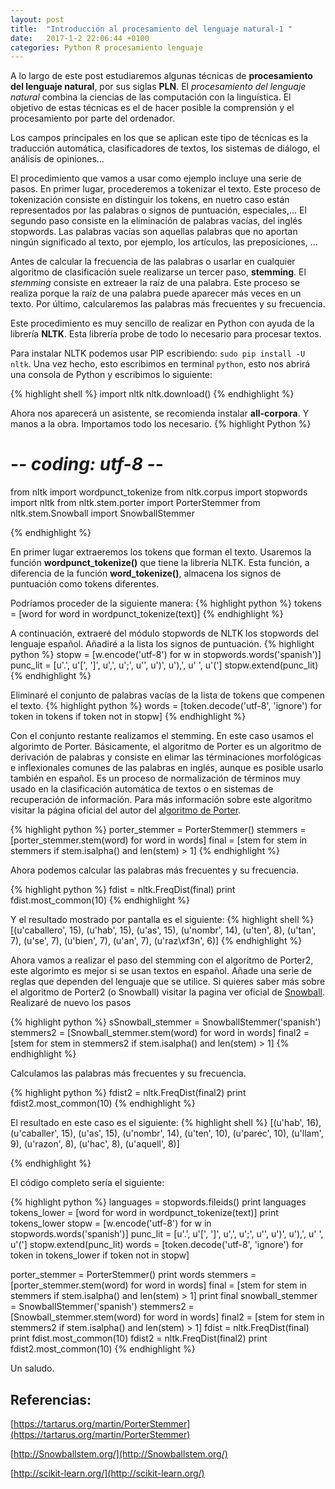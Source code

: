 ```yaml
---
layout: post
title:  "Introducción al procesamiento del lenguaje natural-1 "
date:   2017-1-2 22:06:44 +0100
categories: Python R procesamiento lenguaje
---
```


A lo largo de este post estudiaremos algunas técnicas de **procesamiento
del lenguaje natural**, por sus siglas **PLN**.
El *procesamiento del lenguaje natural* combina la ciencias de las computación
con la linguística. El objetivo de estas técnicas es el de hacer posible la
comprensión y el procesamiento por parte del ordenador.

Los campos principales en los que se aplican este tipo de técnicas es la
traducción automática, clasificadores de textos, los sistemas de diálogo,
el análisis de opiniones...

El procedimiento que vamos a usar como ejemplo incluye una serie de pasos.
En primer lugar, procederemos a tokenizar el texto.
Este proceso de tokenización consiste en distinguir los tokens,
en nuetro caso están representados por las palabras o signos de puntuación,
especiales,...
El segundo paso consiste en la eliminación de palabras vacías, del inglés stopwords.
Las palabras vacías son aquellas palabras que no aportan ningún significado al texto,
por ejemplo, los artículos, las preposiciones, ...

Antes de calcular la frecuencia de las palabras o usarlar en cualquier algoritmo
de clasificación suele realizarse un tercer paso, **stemming**.
El *stemming* consiste en extreaer la raíz de una palabra. Este proceso se realiza
porque la raíz de una palabra puede aparecer más veces en un texto.
Por último, calcularemos las palabras más frecuentes y su frecuencia.

Este procedimiento es muy sencillo de realizar en Python con ayuda de la librería
**NLTK**.
Esta librería probe de todo lo necesario para procesar textos.

Para instalar NLTK podemos usar PIP escribiendo: `sudo pip install -U nltk`.
Una vez hecho, esto escribimos en terminal `python`, esto nos
abrirá una consola de Python y escribimos lo siguiente:

{% highlight shell %}
import nltk
nltk.download()
{% endhighlight %}

Ahora nos aparecerá un asistente, se recomienda instalar **all-corpora**.
Y manos a la obra. Importamos todo los necesario.
{% highlight Python %}
# -*- coding: utf-8 -*-
from nltk import wordpunct_tokenize
from nltk.corpus import stopwords
import nltk
from nltk.stem.porter import PorterStemmer
from nltk.stem.Snowball import SnowballStemmer

{% endhighlight %}

En primer lugar extraeremos los tokens que forman el texto.
Usaremos la función **wordpunct_tokenize()** que tiene la libreria NLTK.
Esta función, a diferencia de la función **word_tokenize()**, almacena
los signos de puntuación como tokens diferentes.

Podríamos proceder de la siguiente manera:
{% highlight python %}
tokens = [word for word in wordpunct_tokenize(text)]
{% endhighlight %}

A continuación, extraeré del módulo stopwords de NLTK los stopwords
del lenguaje español.
Añadiré a la lista los signos de puntuación.
{% highlight python %}
stopw = [w.encode('utf-8') for w in stopwords.words('spanish')]
punc_lit = [u'.', u'[', ']', u',', u';', u'', u')', u'),', u' ', u'(']
stopw.extend(punc_lit)
{% endhighlight %}

Eliminaré el conjunto de palabras vacías de la lista de tokens
que compenen el texto.
{% highlight python %}
words = [token.decode('utf-8', 'ignore')
         for token in tokens if token not in stopw]
{% endhighlight %}

Con el conjunto restante realizamos el stemming.
En este caso usamos el algorimto de Porter. Básicamente, el algoritmo
de Porter es un algoritmo de derivación de palabras y consiste en elimar las
términaciones morfológicas e inflexionales comunes de las palabras
en inglés, aunque es posible usarlo también en español. Es un proceso
de normalización de términos muy usado en la clasificación automática
de textos o en sistemas de recuperación de información.
Para más información sobre este algoritmo visitar la página oficial del autor del
[algoritmo de Porter].


{% highlight python %}
porter_stemmer = PorterStemmer()
stemmers = [porter_stemmer.stem(word) for word in words]
final = [stem for stem in stemmers if stem.isalpha() and len(stem) > 1]
{% endhighlight %}

Ahora podemos calcular las palabras más frecuentes y su frecuencia.

{% highlight python %}
fdist = nltk.FreqDist(final)
print fdist.most_common(10)
{% endhighlight %}

Y el resultado mostrado por pantalla es el siguiente:
{% highlight shell %}
[(u'caballero', 15), (u'hab', 15), (u'as', 15), (u'nombr', 14), (u'ten', 8),
(u'tan', 7), (u'se', 7), (u'bien', 7), (u'an', 7), (u'raz\xf3n', 6)]
{% endhighlight %}

Ahora vamos a realizar el paso del stemming con el algoritmo de Porter2, este algorimto
es mejor si se usan textos en español. Añade una serie de reglas que dependen del
lenguaje que se utilice. Si quieres saber más sobre el algoritmo de Porter2 (o Snowball)
visitar la pagina ver oficial de [Snowball].
Realizaré de nuevo los pasos


{% highlight python %}
sSnowball_stemmer = SnowballStemmer('spanish')
stemmers2 = [Snowball_stemmer.stem(word) for word in words]
final2 = [stem for stem in stemmers2 if stem.isalpha() and len(stem) > 1]
{% endhighlight %}

Calculamos las palabras más frecuentes y su frecuencia.

{% highlight python %}
fdist2 = nltk.FreqDist(final2)
print fdist2.most_common(10)
{% endhighlight %}

El resultado en este caso es el siguiente:
{% highlight shell %}
[(u'hab', 16), (u'caballer', 15), (u'as', 15), (u'nombr', 14), (u'ten', 10),
(u'parec', 10), (u'llam', 9), (u'razon', 8), (u'hac', 8), (u'aquell', 8)]

{% endhighlight %}

El código completo sería el siguiente:

{% highlight python %}
languages = stopwords.fileids()
print languages
tokens_lower = [word for word in wordpunct_tokenize(text)]
print tokens_lower
stopw = [w.encode('utf-8') for w in stopwords.words('spanish')]
punc_lit = [u'.', u'[', ']', u',', u';', u'', u')', u'),', u' ', u'(']
stopw.extend(punc_lit)
words = [token.decode('utf-8', 'ignore')
         for token in tokens_lower if token not in stopw]

porter_stemmer = PorterStemmer()
print words
stemmers = [porter_stemmer.stem(word) for word in words]
final = [stem for stem in stemmers if stem.isalpha() and len(stem) > 1]
print final
snowball_stemmer = SnowballStemmer('spanish')
stemmers2 = [Snowball_stemmer.stem(word) for word in words]
final2 = [stem for stem in stemmers2 if stem.isalpha() and len(stem) > 1]
fdist = nltk.FreqDist(final)
print fdist.most_common(10)
fdist2 = nltk.FreqDist(final2)
print fdist2.most_common(10)
{% endhighlight %}

Un saludo.



## Referencias:
[https://tartarus.org/martin/PorterStemmer](https://tartarus.org/martin/PorterStemmer)

[http://Snowballstem.org/](http://Snowballstem.org/)

[http://scikit-learn.org/](http://scikit-learn.org/)



[algoritmo de Porter]: https://tartarus.org/martin/PorterStemmer
[Snowball]: http://Snowballstem.org/
[scikit-learn]: http://scikit-learn.org/

